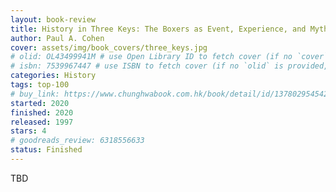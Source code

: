 ```yaml
---
layout: book-review
title: History in Three Keys: The Boxers as Event, Experience, and Myth
author: Paul A. Cohen
cover: assets/img/book_covers/three_keys.jpg
# olid: OL43499941M # use Open Library ID to fetch cover (if no `cover` is provided)
# isbn: 7539967447 # use ISBN to fetch cover (if no `olid` is provided, dashes are optional)
categories: History
tags: top-100
# buy_link: https://www.chunghwabook.com.hk/book/detail/id/1378029545429738599
started: 2020
finished: 2020
released: 1997
stars: 4
# goodreads_review: 6318556633
status: Finished
---
```


TBD
